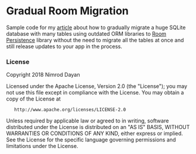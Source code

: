 # Gradual Room Migration

Sample code for my [article](https://goo.gl/Abv7Pq) about how to gradually migrate a huge SQLite database with many
tables using outdated ORM libraries to [Room Persistence](https://developer.android.com/topic/libraries/architecture/room)
 library without the need to migrate all the tables at once and still release updates to your app in the process.

### License

Copyright 2018 Nimrod Dayan

   Licensed under the Apache License, Version 2.0 (the "License");
   you may not use this file except in compliance with the License.
   You may obtain a copy of the License at

       http://www.apache.org/licenses/LICENSE-2.0

   Unless required by applicable law or agreed to in writing, software
   distributed under the License is distributed on an "AS IS" BASIS,
   WITHOUT WARRANTIES OR CONDITIONS OF ANY KIND, either express or implied.
   See the License for the specific language governing permissions and
   limitations under the License.
